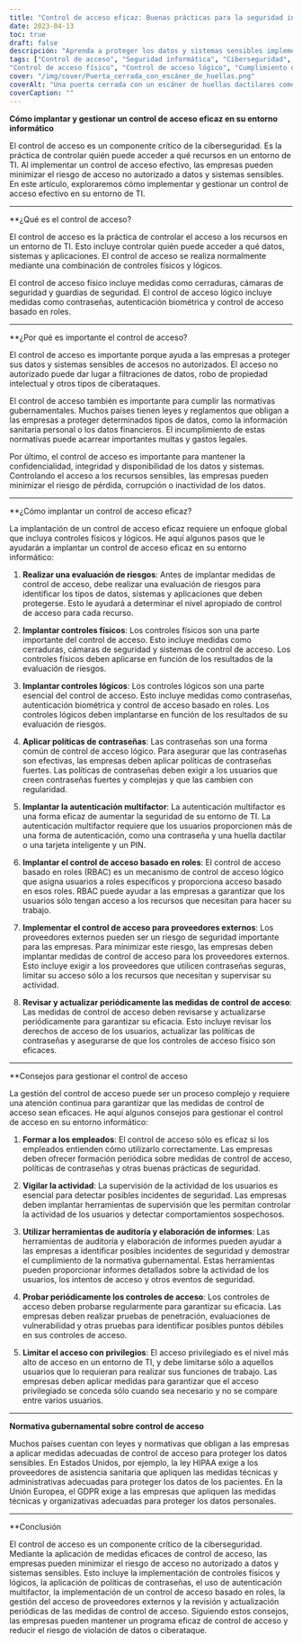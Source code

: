 ```yaml
---
title: "Control de acceso eficaz: Buenas prácticas para la seguridad informática"
date: 2023-04-13
toc: true
draft: false
descripción: "Aprenda a proteger los datos y sistemas sensibles implementando medidas eficaces de control de acceso para su entorno de TI."
tags: ["Control de acceso", "Seguridad informática", "Ciberseguridad", "Contraseñas", "Autenticación biométrica", "Control de acceso basado en roles", "Autenticación multifactor", "Protección de datos", "Evaluación de riesgos", "Formación de empleados", "Herramientas de auditoría", "Herramientas de elaboración de informes", "Pruebas de penetración", "Evaluación de vulnerabilidades",
"Control de acceso físico", "Control de acceso lógico", "Cumplimiento de la normativa", "HIPAA", "GDPR"].
cover: "/img/cover/Puerta_cerrada_con_escáner_de_huellas.png"
coverAlt: "Una puerta cerrada con un escáner de huellas dactilares como único medio para entrar".
coverCaption: ""
---
```


**Cómo implantar y gestionar un control de acceso eficaz en su entorno informático**

El control de acceso es un componente crítico de la ciberseguridad. Es la práctica de controlar quién puede acceder a qué recursos en un entorno de TI. Al implementar un control de acceso efectivo, las empresas pueden minimizar el riesgo de acceso no autorizado a datos y sistemas sensibles. En este artículo, exploraremos cómo implementar y gestionar un control de acceso efectivo en su entorno de TI.

______

**¿Qué es el control de acceso?

El control de acceso es la práctica de controlar el acceso a los recursos en un entorno de TI. Esto incluye controlar quién puede acceder a qué datos, sistemas y aplicaciones. El control de acceso se realiza normalmente mediante una combinación de controles físicos y lógicos.

El control de acceso físico incluye medidas como cerraduras, cámaras de seguridad y guardias de seguridad. El control de acceso lógico incluye medidas como contraseñas, autenticación biométrica y control de acceso basado en roles.

______

**¿Por qué es importante el control de acceso?

El control de acceso es importante porque ayuda a las empresas a proteger sus datos y sistemas sensibles de accesos no autorizados. El acceso no autorizado puede dar lugar a filtraciones de datos, robo de propiedad intelectual y otros tipos de ciberataques.

El control de acceso también es importante para cumplir las normativas gubernamentales. Muchos países tienen leyes y reglamentos que obligan a las empresas a proteger determinados tipos de datos, como la información sanitaria personal o los datos financieros. El incumplimiento de estas normativas puede acarrear importantes multas y gastos legales.

Por último, el control de acceso es importante para mantener la confidencialidad, integridad y disponibilidad de los datos y sistemas. Controlando el acceso a los recursos sensibles, las empresas pueden minimizar el riesgo de pérdida, corrupción o inactividad de los datos.

______

**¿Cómo implantar un control de acceso eficaz?

La implantación de un control de acceso eficaz requiere un enfoque global que incluya controles físicos y lógicos. He aquí algunos pasos que le ayudarán a implantar un control de acceso eficaz en su entorno informático:

1. **Realizar una evaluación de riesgos**: Antes de implantar medidas de control de acceso, debe realizar una evaluación de riesgos para identificar los tipos de datos, sistemas y aplicaciones que deben protegerse. Esto le ayudará a determinar el nivel apropiado de control de acceso para cada recurso.

2. **Implantar controles físicos**: Los controles físicos son una parte importante del control de acceso. Esto incluye medidas como cerraduras, cámaras de seguridad y sistemas de control de acceso. Los controles físicos deben aplicarse en función de los resultados de la evaluación de riesgos.

3. **Implantar controles lógicos**: Los controles lógicos son una parte esencial del control de acceso. Esto incluye medidas como contraseñas, autenticación biométrica y control de acceso basado en roles. Los controles lógicos deben implantarse en función de los resultados de su evaluación de riesgos.

4. **Aplicar políticas de contraseñas**: Las contraseñas son una forma común de control de acceso lógico. Para asegurar que las contraseñas son efectivas, las empresas deben aplicar políticas de contraseñas fuertes. Las políticas de contraseñas deben exigir a los usuarios que creen contraseñas fuertes y complejas y que las cambien con regularidad.

5. **Implantar la autenticación multifactor**: La autenticación multifactor es una forma eficaz de aumentar la seguridad de su entorno de TI. La autenticación multifactor requiere que los usuarios proporcionen más de una forma de autenticación, como una contraseña y una huella dactilar o una tarjeta inteligente y un PIN.

6. **Implantar el control de acceso basado en roles**: El control de acceso basado en roles (RBAC) es un mecanismo de control de acceso lógico que asigna usuarios a roles específicos y proporciona acceso basado en esos roles. RBAC puede ayudar a las empresas a garantizar que los usuarios sólo tengan acceso a los recursos que necesitan para hacer su trabajo.

7. **Implementar el control de acceso para proveedores externos**: Los proveedores externos pueden ser un riesgo de seguridad importante para las empresas. Para minimizar este riesgo, las empresas deben implantar medidas de control de acceso para los proveedores externos. Esto incluye exigir a los proveedores que utilicen contraseñas seguras, limitar su acceso sólo a los recursos que necesitan y supervisar su actividad.

8. **Revisar y actualizar periódicamente las medidas de control de acceso**: Las medidas de control de acceso deben revisarse y actualizarse periódicamente para garantizar su eficacia. Esto incluye revisar los derechos de acceso de los usuarios, actualizar las políticas de contraseñas y asegurarse de que los controles de acceso físico son eficaces.

______

**Consejos para gestionar el control de acceso

La gestión del control de acceso puede ser un proceso complejo y requiere una atención continua para garantizar que las medidas de control de acceso sean eficaces. He aquí algunos consejos para gestionar el control de acceso en su entorno informático:

1. **Formar a los empleados**: El control de acceso sólo es eficaz si los empleados entienden cómo utilizarlo correctamente. Las empresas deben ofrecer formación periódica sobre medidas de control de acceso, políticas de contraseñas y otras buenas prácticas de seguridad.

2. **Vigilar la actividad**: La supervisión de la actividad de los usuarios es esencial para detectar posibles incidentes de seguridad. Las empresas deben implantar herramientas de supervisión que les permitan controlar la actividad de los usuarios y detectar comportamientos sospechosos.

3. **Utilizar herramientas de auditoría y elaboración de informes**: Las herramientas de auditoría y elaboración de informes pueden ayudar a las empresas a identificar posibles incidentes de seguridad y demostrar el cumplimiento de la normativa gubernamental. Estas herramientas pueden proporcionar informes detallados sobre la actividad de los usuarios, los intentos de acceso y otros eventos de seguridad.

4. **Probar periódicamente los controles de acceso**: Los controles de acceso deben probarse regularmente para garantizar su eficacia. Las empresas deben realizar pruebas de penetración, evaluaciones de vulnerabilidad y otras pruebas para identificar posibles puntos débiles en sus controles de acceso.

5. **Limitar el acceso con privilegios**: El acceso privilegiado es el nivel más alto de acceso en un entorno de TI, y debe limitarse sólo a aquellos usuarios que lo requieran para realizar sus funciones de trabajo. Las empresas deben aplicar medidas para garantizar que el acceso privilegiado se conceda sólo cuando sea necesario y no se compare entre varios usuarios.

______

**Normativa gubernamental sobre control de acceso**

Muchos países cuentan con leyes y normativas que obligan a las empresas a aplicar medidas adecuadas de control de acceso para proteger los datos sensibles. En Estados Unidos, por ejemplo, la ley HIPAA exige a los proveedores de asistencia sanitaria que apliquen las medidas técnicas y administrativas adecuadas para proteger los datos de los pacientes. En la Unión Europea, el GDPR exige a las empresas que apliquen las medidas técnicas y organizativas adecuadas para proteger los datos personales.

______

**Conclusión

El control de acceso es un componente crítico de la ciberseguridad. Mediante la aplicación de medidas eficaces de control de acceso, las empresas pueden minimizar el riesgo de acceso no autorizado a datos y sistemas sensibles. Esto incluye la implementación de controles físicos y lógicos, la aplicación de políticas de contraseñas, el uso de autenticación multifactor, la implementación de un control de acceso basado en roles, la gestión del acceso de proveedores externos y la revisión y actualización periódicas de las medidas de control de acceso. Siguiendo estos consejos, las empresas pueden mantener un programa eficaz de control de acceso y reducir el riesgo de violación de datos o ciberataque.
